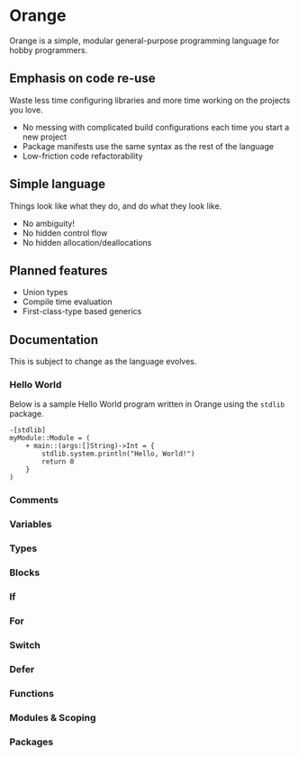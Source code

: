 # Orange
Orange is a simple, modular general-purpose programming language for hobby programmers.

## Emphasis on code re-use
Waste less time configuring libraries and more time working on the projects you love.
- No messing with complicated build configurations each time you start a new project
- Package manifests use the same syntax as the rest of the language
- Low-friction code refactorability

## Simple language
Things look like what they do, and do what they look like.
- No ambiguity!
- No hidden control flow
- No hidden allocation/deallocations

## Planned features
- Union types
- Compile time evaluation
- First-class-type based generics

## Documentation
This is subject to change as the language evolves.

### Hello World
Below is a sample Hello World program written in Orange using the `stdlib` package.
```
-[stdlib]
myModule::Module = (
    + main::(args:[]String)->Int = {
        stdlib.system.println("Hello, World!")
        return 0
    }
)
```
### Comments
### Variables
### Types
### Blocks
### If
### For
### Switch
### Defer
### Functions
### Modules & Scoping
### Packages